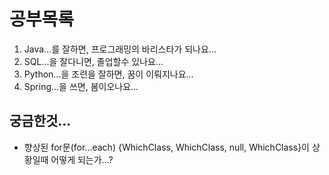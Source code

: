 # 공부목록
 1. Java...를 잘하면, 프로그래밍의 바리스타가 되나요...
 2. SQL...을 잘다니면, 졸업할수 있나요...
 3. Python...을 조련을 잘하면, 꿈이 이뤄지나요...
 4. Spring...을 쓰면, 봄이오나요...

## 궁금한것...

 - 향상된 for문(for...each)
	 {WhichClass, WhichClass, null, WhichClass}이 상황일때 어떻게 되는가...?
<!--stackedit_data:
eyJoaXN0b3J5IjpbLTExNzY2MTI1ODQsMzIyMTI5MTM5LC0yMD
kzNzg0MTI4LC0xMzY3MzMxNTkxLC0xMzY3MzMxNTkxLC0xNTAz
ODQyOTMzXX0=
-->